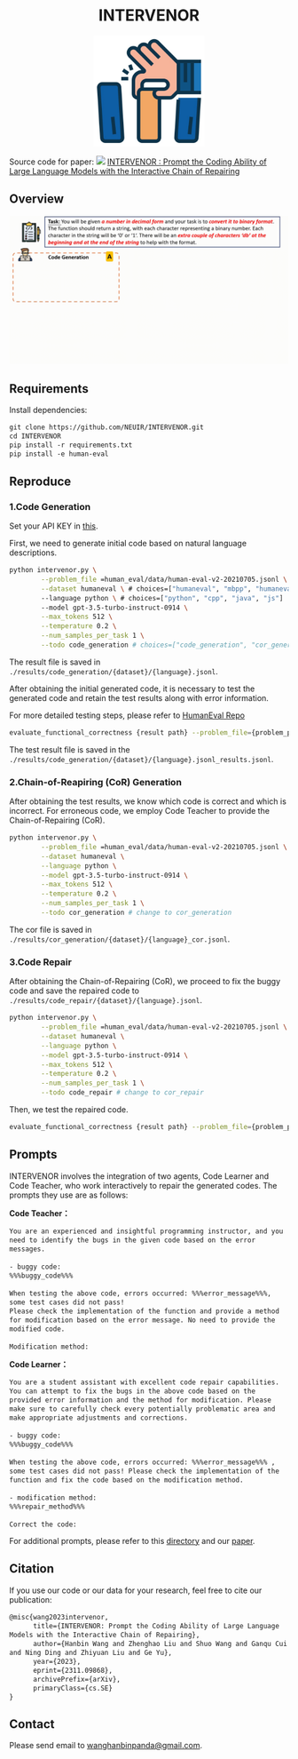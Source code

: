 <div align="center">
<h1 style="text-align: center;">INTERVENOR</h1>

<img src="assets/title.jpg" width="200px">

</div>

Source code for paper: <a href='https://arxiv.org/abs/2311.09868'><img src='https://img.shields.io/badge/Paper-Arxiv-red'></a>
[INTERVENOR : Prompt the Coding Ability of Large Language Models with the Interactive Chain of Repairing](https://arxiv.org/abs/2311.09868)



## Overview
![model](assets/model.gif)
## Requirements

Install dependencies:

```
git clone https://github.com/NEUIR/INTERVENOR.git
cd INTERVENOR
pip install -r requirements.txt
pip install -e human-eval
```



## Reproduce

### 1.Code Generation
Set your API KEY in [this](https://github.com/NEUIR/INTERVENOR/blob/532c9c26d4845d995b5d0cf38d9dcb32fe70b712/agents/gpt/gpt_wrapper.py#L9).

First, we need to generate initial code based on natural language descriptions.

```bash
python intervenor.py \
        --problem_file =human_eval/data/human-eval-v2-20210705.jsonl \
        --dataset humaneval \ # choices=["humaneval", "mbpp", "humanevalx", "codeerror"]
        --language python \ # choices=["python", "cpp", "java", "js"]
        --model gpt-3.5-turbo-instruct-0914 \
        --max_tokens 512 \
        --temperature 0.2 \
        --num_samples_per_task 1 \
        --todo code_generation # choices=["code_generation", "cor_generation", "code_reapir"]
```

The result file is saved in  `./results/code_generation/{dataset}/{language}.jsonl`.

After obtaining the initial generated code, it is necessary to test the generated code and retain the test results along with error information.

For more detailed testing steps, please refer to [HumanEval Repo](https://github.com/openai/human-eval)

```bash
evaluate_functional_correctness {result path} --problem_file={problem_path}
```

The test result file is saved in the `./results/code_generation/{dataset}/{language}.jsonl_results.jsonl`.



### 2.Chain-of-Reapiring (CoR) Generation

After obtaining the test results, we know which code is correct and which is incorrect. For erroneous code, we employ Code Teacher to provide the Chain-of-Repairing (CoR).

```bash
python intervenor.py \
        --problem_file =human_eval/data/human-eval-v2-20210705.jsonl \
        --dataset humaneval \
        --language python \
        --model gpt-3.5-turbo-instruct-0914 \
        --max_tokens 512 \
        --temperature 0.2 \
        --num_samples_per_task 1 \
        --todo cor_generation # change to cor_generation
```

The cor file is saved in  `./results/cor_generation/{dataset}/{language}_cor.jsonl`.



### 3.Code Repair

After obtaining the Chain-of-Repairing (CoR), we proceed to fix the buggy code and save the repaired code to  `./results/code_repair/{dataset}/{language}.jsonl`.

```bash
python intervenor.py \
        --problem_file =human_eval/data/human-eval-v2-20210705.jsonl \
        --dataset humaneval \
        --language python \
        --model gpt-3.5-turbo-instruct-0914 \
        --max_tokens 512 \
        --temperature 0.2 \
        --num_samples_per_task 1 \
        --todo code_repair # change to cor_repair
```

Then, we test the repaired code.

```bash
evaluate_functional_correctness {result path} --problem_file={problem_path}
```



## Prompts

INTERVENOR involves the integration of two agents, Code Learner and Code Teacher, who work interactively to repair the generated codes.  The prompts they use are as follows:

**Code Teacher：**

```
You are an experienced and insightful programming instructor, and you need to identify the bugs in the given code based on the error messages.

- buggy code:
%%%buggy_code%%%

When testing the above code, errors occurred: %%%error_message%%%, some test cases did not pass!
Please check the implementation of the function and provide a method for modification based on the error message. No need to provide the modified code.

Modification method:

```



**Code Learner：**

```
You are a student assistant with excellent code repair capabilities. You can attempt to fix the bugs in the above code based on the provided error information and the method for modification. Please make sure to carefully check every potentially problematic area and make appropriate adjustments and corrections.

- buggy code:
%%%buggy_code%%%

When testing the above code, errors occurred: %%%error_message%%% , some test cases did not pass! Please check the implementation of the function and fix the code based on the modification method.

- modification method:
%%%repair_method%%%

Correct the code:

```

For additional prompts, please refer to this [directory](./prompt) and our [paper](https://arxiv.org/abs/2311.09868).



## Citation

If you use our code or our data for your research, feel free to cite our publication:

```
@misc{wang2023intervenor,
      title={INTERVENOR: Prompt the Coding Ability of Large Language Models with the Interactive Chain of Repairing}, 
      author={Hanbin Wang and Zhenghao Liu and Shuo Wang and Ganqu Cui and Ning Ding and Zhiyuan Liu and Ge Yu},
      year={2023},
      eprint={2311.09868},
      archivePrefix={arXiv},
      primaryClass={cs.SE}
}
```



## Contact

Please send email to [wanghanbinpanda@gmail.com](mailto:wanghanbinpanda@gmail.com).
